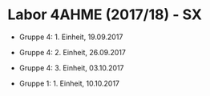 # Labor 4AHME (2017/18) - SX

* Gruppe 4: 1. Einheit, 19.09.2017  
* Gruppe 4: 2. Einheit, 26.09.2017  
* Gruppe 4: 3. Einheit, 03.10.2017

* Gruppe 1: 1. Einheit, 10.10.2017
